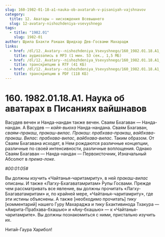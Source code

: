 ```yaml
---
slug: 160-1982-01-18-a1-nauka-ob-avatarah-v-pisaniyah-vajshnavov
category:
  title: 12. Аватары — нисхождения Всевышнего
  slug: 12-avatary-nishozhdeniya-vsevyshnego
tags:
  - title: "1982.01"
    slug: 1982-01
author: Шрила Бхакти Ракшак Шридхар Дев-Госвами Махарадж
links:
  - href: /dl/12._Avatary--nishozhdeniya_Vsevyshnego/160_1982.01.18.A1_SridharMj_Nauka_ob_avatarah_v_Pisaniyah_vayshnavov.mp3
    title: аудиозапись в MP3 (1 мин. 53 сек., 1,5 МБ)
  - href: /dl/12._Avatary--nishozhdeniya_Vsevyshnego/160_1982.01.18.A1_SridharMj_Nauka_ob_avatarah_v_Pisaniyah_vayshnavov.rtf
    title: транскрипцию в RTF (41 КБ)
  - href: /dl/12._Avatary--nishozhdeniya_Vsevyshnego/160_1982.01.18.A1_SridharMj_Nauka_ob_avatarah_v_Pisaniyah_vayshnavov.pdf
    title: транскрипцию в PDF (118 КБ)
---
```


# 160. 1982.01.18.A1. Наука об аватарах в Писаниях вайшнавов

Васудев вечен и Нанда-нандан также вечен. Сваям Бхагаван — Нанда-нандан. А Васудев — *кайя-вьюха* Нанда-нандана. Сваям Бхагаван, *сваям-пракаш*, *пракаш-вилас*. *Пракаш*: *прабхава-пракаш*, *вайбхава-пракаш*. *Вилас*: *прабхава-вилас*, *вайбхава-вилас*. Таким образом. От Сваям Бхагавана исходят, в Нем рождаются различные концепции, различные по своей интенсивности, различные воплощения. Однако Сваям Бхагаван — Нанда-нандан — Первоисточник, Изначальный Абсолют в *према-локе*.

*#00:01:05#*

Вы должны изучить «Чайтанья-чаритамриту», в ней *пракаш-вилас* описаны. И также «Лагху-Бхагаватамритам» Рупы Госвами. Прежде чем рассматривать все явление, вы должны прочитать «Лагху-Бхагаватамритам» и, по крайней мере, «Чайтанья-чаритамриту», где эти истины объяснены. А также [необходимо прочитать] *тику* [комментарий] нашего Гуру Махараджа и *тику* Бхактивинода Тхакура — «Амрита-Прабхава-бхашью» и «Ану-бхашью» — к «Чайтанья-чаритамрите». Вы должны познакомиться с ними, пристально изучить их.

Нитай-Гаура Харибол!

